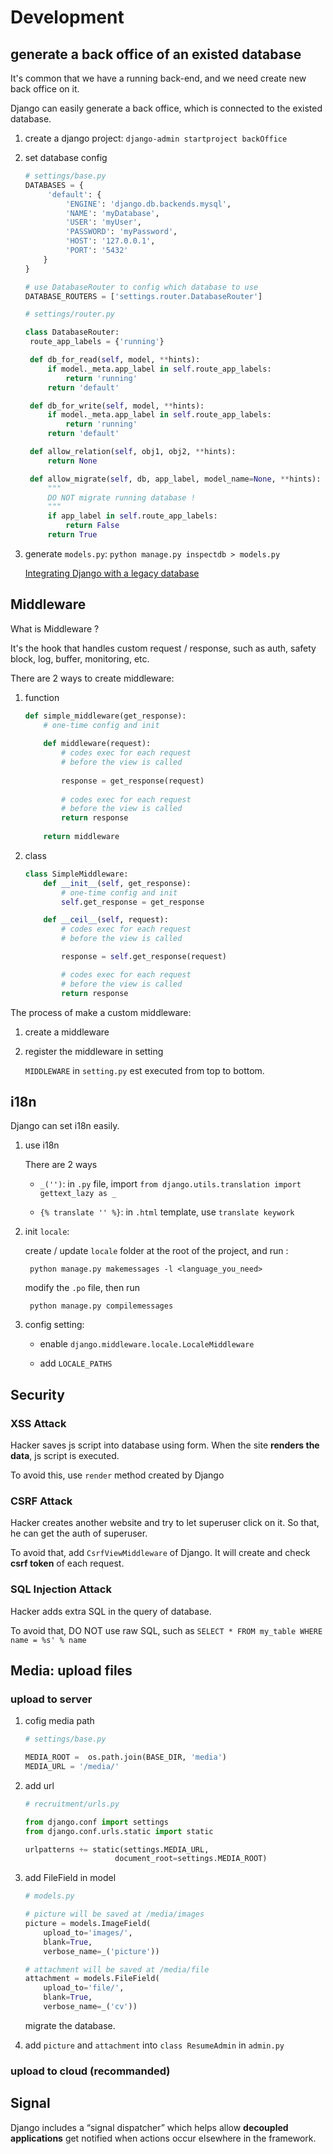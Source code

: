 # Development

## generate a back office of an existed database

It's common that we have a running back-end, and we need create new back office on it.

Django can easily generate a back office, which is connected to the existed database.

1. create a django project: `django-admin startproject backOffice`

2. set database config

   ```python
   # settings/base.py
   DATABASES = {
        'default': {
            'ENGINE': 'django.db.backends.mysql',
            'NAME': 'myDatabase',
            'USER': 'myUser',
            'PASSWORD': 'myPassword',
            'HOST': '127.0.0.1',
            'PORT': '5432'
       }
   }

   # use DatabaseRouter to config which database to use
   DATABASE_ROUTERS = ['settings.router.DatabaseRouter']
   ```

   ```python
   # settings/router.py

   class DatabaseRouter:
    route_app_labels = {'running'}

    def db_for_read(self, model, **hints):
        if model._meta.app_label in self.route_app_labels:
            return 'running'
        return 'default'

    def db_for_write(self, model, **hints):
        if model._meta.app_label in self.route_app_labels:
            return 'running'
        return 'default'

    def allow_relation(self, obj1, obj2, **hints):
        return None

    def allow_migrate(self, db, app_label, model_name=None, **hints):
        """
        DO NOT migrate running database !
        """
        if app_label in self.route_app_labels:
            return False
        return True
   ```

3. generate `models.py`: `python manage.py inspectdb > models.py`

   [Integrating Django with a legacy database](https://docs.djangoproject.com/en/3.1/howto/legacy-databases/)

## Middleware

What is Middleware ? 

It's the hook that handles custom request / response, such as auth, safety block, log, buffer, monitoring, etc.

There are 2 ways to create middleware:

1. function

   ```python
   def simple_middleware(get_response):
       # one-time config and init
       
       def middleware(request):
           # codes exec for each request
           # before the view is called
           
           response = get_response(request)
           
           # codes exec for each request
           # before the view is called
           return response
       
       return middleware
   ```

2. class

   ```python
   class SimpleMiddleware:
       def __init__(self, get_response):
           # one-time config and init
           self.get_response = get_response
   
       def __ceil__(self, request):
           # codes exec for each request
           # before the view is called
   
           response = self.get_response(request)
   
           # codes exec for each request
           # before the view is called
           return response
   ```

The process of make a custom middleware:

1. create a middleware

2. register the middleware in setting

   `MIDDLEWARE` in `setting.py` est executed from top to bottom.

## i18n

Django can set i18n easily.

1. use i18n

    There are 2 ways

    - `_('')`: in `.py` file, import `from django.utils.translation import gettext_lazy as _`

    - `{% translate '' %}`: in `.html` template, use `translate keywork`


2. init `locale`: 

    create / update `locale` folder at the root of the project, and run :
    
        python manage.py makemessages -l <language_you_need>
    
    modify the `.po` file, then run

        python manage.py compilemessages

3. config setting:

    - enable `django.middleware.locale.LocaleMiddleware`

    - add `LOCALE_PATHS`

## Security
### XSS Attack

Hacker saves js script into database using form. When the site **renders the data**, js script is executed.

To avoid this, use `render` method created by Django

### CSRF Attack

Hacker creates another website and try to let superuser click on it. So that, he can get the auth of superuser.

To avoid that, add `CsrfViewMiddleware` of Django. It will create and check **csrf token** of each request.

### SQL Injection Attack

Hacker adds extra SQL in the query of database.

To avoid that, DO NOT use raw SQL, such as `SELECT * FROM my_table WHERE name = %s' % name`

## Media: upload files

### upload to server

1. cofig media path

    ```python
    # settings/base.py

    MEDIA_ROOT =  os.path.join(BASE_DIR, 'media') 
    MEDIA_URL = '/media/'
    ```

2. add url

    ```python
    # recruitment/urls.py

    from django.conf import settings
    from django.conf.urls.static import static
    
    urlpatterns += static(settings.MEDIA_URL,
                        document_root=settings.MEDIA_ROOT)
    ```

3. add FileField in model

    ```python
    # models.py

    # picture will be saved at /media/images
    picture = models.ImageField(
        upload_to='images/', 
        blank=True, 
        verbose_name=_('picture')) 
    
    # attachment will be saved at /media/file
    attachment = models.FileField(
        upload_to='file/', 
        blank=True, 
        verbose_name=_('cv'))
    ```

    migrate the database.

4. add `picture` and `attachment` into `class ResumeAdmin` in `admin.py`

### upload to cloud (recommanded)

## Signal

Django includes a “signal dispatcher” which helps allow **decoupled applications** get notified when actions occur elsewhere in the framework.



